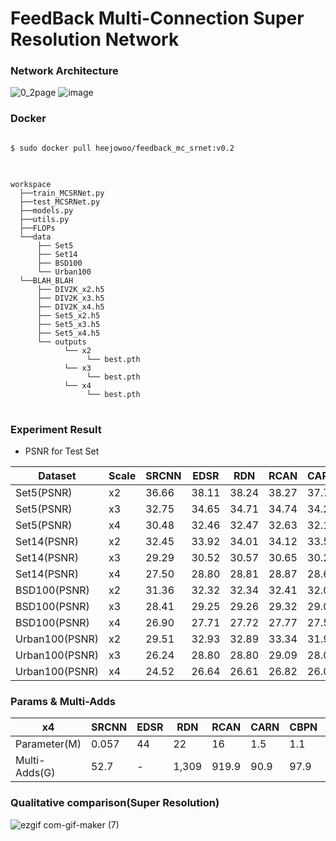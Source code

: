 # FeedBack Multi-Connection  Super Resolution Network

  

### Network Architecture

![0_2page](https://user-images.githubusercontent.com/61686244/129152667-385afc5f-17dd-439b-a972-95af90b3ce85.png)
![image](https://user-images.githubusercontent.com/61686244/140008138-02bbb0ab-a739-45a7-b2aa-f55b7421cd5e.png)

### Docker
<pre>
<code>
$ sudo docker pull heejowoo/feedback_mc_srnet:v0.2
</code>
</pre>

<pre>
<code>
workspace
  ├──train_MCSRNet.py
  ├──test_MCSRNet.py
  ├──models.py
  ├──utils.py
  ├──FLOPs
  └──data
      ├── Set5
      ├── Set14
      ├── BSD100
      └── Urban100               
  └──BLAH_BLAH
      ├── DIV2K_x2.h5
      ├── DIV2K_x3.h5
      ├── DIV2K_x4.h5
      ├── Set5_x2.h5
      ├── Set5_x3.h5
      ├── Set5_x4.h5
      └── outputs
            └── x2
                 └── best.pth
            └── x3
                 └── best.pth  
            └── x4
                 └── best.pth            
</code>
</pre>


### Experiment Result
* PSNR for Test Set


|Dataset|Scale|SRCNN|EDSR|RDN|RCAN|CARN|CBPN|OURS|
|-------|-----|-----|----|---|----|----|----|----|
|Set5(PSNR)|x2|36.66|38.11|38.24|38.27|37.76|37.90|38.22|
|Set5(PSNR)|x3|32.75|34.65|34.71|34.74|34.29|-|34.77|
|Set5(PSNR)|x4|30.48|32.46|32.47|32.63|32.13|32.21|32.6|
|Set14(PSNR)|x2|32.45|33.92|34.01|34.12|33.52|33.60|34.03|
|Set14(PSNR)|x3|29.29|30.52|30.57|30.65|30.29|-|30.65|
|Set14(PSNR)|x4|27.50|28.80|28.81|28.87|28.60|28.63|28.93|
|BSD100(PSNR)|x2|31.36|32.32|32.34|32.41|32.09|32.17|32.37|
|BSD100(PSNR)|x3|28.41|29.25|29.26|29.32|29.06|-|29.30|
|BSD100(PSNR)|x4|26.90|27.71|27.72|27.77|27.58|27.58|27.8|
|Urban100(PSNR)|x2|29.51|32.93|32.89|33.34|31.92|32.14|32.86|
|Urban100(PSNR)|x3|26.24|28.80|28.80|29.09|28.06|-|28.98|
|Urban100(PSNR)|x4|24.52|26.64|26.61|26.82|26.07|26.14|26.82|



 ### Params & Multi-Adds

|x4|SRCNN|EDSR|RDN|RCAN|CARN|CBPN|OURS|
|--|-----|----|---|----|----|----|----|
|Parameter(M)|0.057|44|22|16|1.5|1.1|2.28|
|Multi-Adds(G)|52.7|-|1,309|919.9|90.9|97.9|1,188|

 ### Qualitative comparison(Super Resolution)
 
![ezgif com-gif-maker (7)](https://user-images.githubusercontent.com/61686244/140537446-53a8a121-e6e1-4e3d-8cbd-edeae2b40676.gif)
